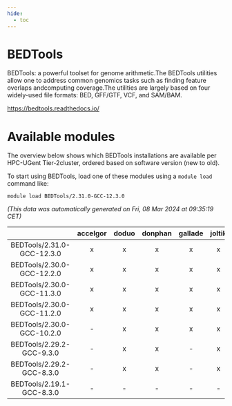 ```yaml
---
hide:
  - toc
---
```


BEDTools
========


BEDTools: a powerful toolset for genome arithmetic.The BEDTools utilities allow one to address common genomics tasks such as finding feature overlaps andcomputing coverage.The utilities are largely based on four widely-used file formats: BED, GFF/GTF, VCF, and SAM/BAM.

https://bedtools.readthedocs.io/
# Available modules


The overview below shows which BEDTools installations are available per HPC-UGent Tier-2cluster, ordered based on software version (new to old).

To start using BEDTools, load one of these modules using a `module load` command like:

```shell
module load BEDTools/2.31.0-GCC-12.3.0
```

*(This data was automatically generated on Fri, 08 Mar 2024 at 09:35:19 CET)*  

| |accelgor|doduo|donphan|gallade|joltik|skitty|
| :---: | :---: | :---: | :---: | :---: | :---: | :---: |
|BEDTools/2.31.0-GCC-12.3.0|x|x|x|x|x|x|
|BEDTools/2.30.0-GCC-12.2.0|x|x|x|x|x|x|
|BEDTools/2.30.0-GCC-11.3.0|x|x|x|x|x|x|
|BEDTools/2.30.0-GCC-11.2.0|x|x|x|x|x|x|
|BEDTools/2.30.0-GCC-10.2.0|-|x|x|x|x|x|
|BEDTools/2.29.2-GCC-9.3.0|-|x|x|-|x|x|
|BEDTools/2.29.2-GCC-8.3.0|-|x|x|-|x|x|
|BEDTools/2.19.1-GCC-8.3.0|-|-|-|-|-|x|
